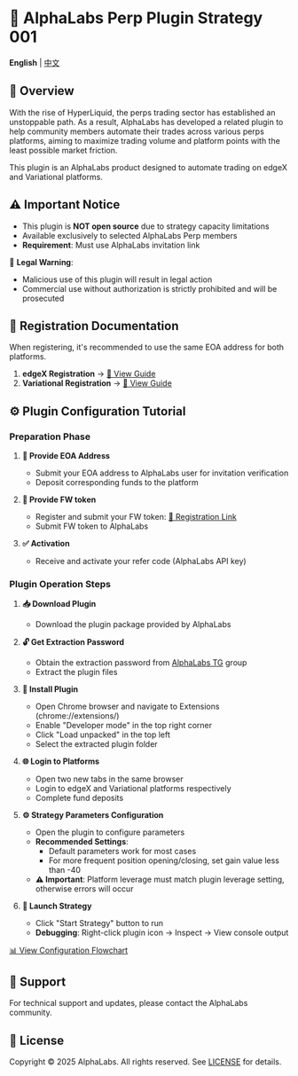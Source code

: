 # 🚀 AlphaLabs Perp Plugin Strategy 001

**English** | [中文](./README.md)

## 📌 Overview
With the rise of HyperLiquid, the perps trading sector has established an unstoppable path. As a result, AlphaLabs has developed a related plugin to help community members automate their trades across various perps platforms, aiming to maximize trading volume and platform points with the least possible market friction.

This plugin is an AlphaLabs product designed to automate trading on edgeX and Variational platforms.

## ⚠️ Important Notice

- This plugin is **NOT open source** due to strategy capacity limitations
- Available exclusively to selected AlphaLabs Perp members  
- **Requirement**: Must use AlphaLabs invitation link

🚨 **Legal Warning**:
- Malicious use of this plugin will result in legal action
- Commercial use without authorization is strictly prohibited and will be prosecuted

## 📝 Registration Documentation

When registering, it's recommended to use the same EOA address for both platforms.

1. **edgeX Registration** → [📖 View Guide](./edgeX-registration.md)
2. **Variational Registration** → [📖 View Guide](./Variational-registration.md)

## ⚙️ Plugin Configuration Tutorial

### Preparation Phase

1. **🔑 Provide EOA Address**
   - Submit your EOA address to AlphaLabs user for invitation verification
   - Deposit corresponding funds to the platform

2. **🔑 Provide FW token**
   - Register and submit your FW token: [🥣 Registration Link](https://fwalert.com/918826)
   - Submit FW token to AlphaLabs

3. **✅ Activation**
   - Receive and activate your refer code (AlphaLabs API key)

### Plugin Operation Steps

1. **📥 Download Plugin**
   - Download the plugin package provided by AlphaLabs

2. **🔓 Get Extraction Password**
   - Obtain the extraction password from [AlphaLabs TG](https://t.me/+BvsYrO40sxxkMmY1) group
   - Extract the plugin files

3. **🔧 Install Plugin**
   - Open Chrome browser and navigate to Extensions (chrome://extensions/)
   - Enable "Developer mode" in the top right corner
   - Click "Load unpacked" in the top left
   - Select the extracted plugin folder

4. **🌐 Login to Platforms**
   - Open two new tabs in the same browser
   - Login to edgeX and Variational platforms respectively
   - Complete fund deposits

5. **⚙️ Strategy Parameters Configuration**
   - Open the plugin to configure parameters
   - **Recommended Settings**:
     - Default parameters work for most cases
     - For more frequent position opening/closing, set gain value less than -40
   - **⚠️ Important**: Platform leverage must match plugin leverage setting, otherwise errors will occur

6. **🚀 Launch Strategy**
   - Click "Start Strategy" button to run
   - **Debugging**: Right-click plugin icon → Inspect → View console output

[📊 View Configuration Flowchart](./plugin-configuration-flowchart-EN.md)

## 💬 Support

For technical support and updates, please contact the AlphaLabs community.

## 📄 License

Copyright © 2025 AlphaLabs. All rights reserved. See [LICENSE](./LICENSE.md) for details.